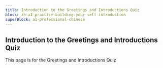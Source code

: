 ```yaml
---
title: Introduction to the Greetings and Introductions Quiz
block: zh-a1-practice-building-your-self-introduction
superBlock: a1-professional-chinese
---
```


## Introduction to the Greetings and Introductions Quiz

This page is for the Greetings and Introductions Quiz
